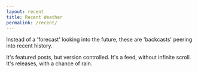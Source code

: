 ```yaml
---
layout: recent
title: Recent Weather
permalink: /recent/
---
```


Instead of a 'forecast' looking into the future, these are 'backcasts' peering into recent history. 

It's featured posts, but version controlled. It's a feed, without infinite scroll. It's releases, with a chance of rain.
